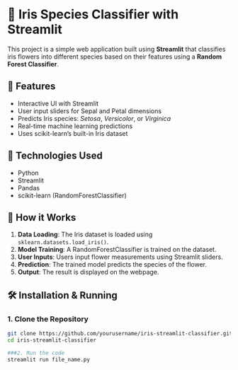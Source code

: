 # 🌸 Iris Species Classifier with Streamlit

This project is a simple web application built using **Streamlit** that classifies iris flowers into different species based on their features using a **Random Forest Classifier**.

## 🚀 Features

- Interactive UI with Streamlit
- User input sliders for Sepal and Petal dimensions
- Predicts Iris species: *Setosa*, *Versicolor*, or *Virginica*
- Real-time machine learning predictions
- Uses scikit-learn’s built-in Iris dataset

## 🧠 Technologies Used

- Python
- Streamlit
- Pandas
- scikit-learn (RandomForestClassifier)

## 🔧 How it Works

1. **Data Loading**: The Iris dataset is loaded using `sklearn.datasets.load_iris()`.
2. **Model Training**: A RandomForestClassifier is trained on the dataset.
3. **User Inputs**: Users input flower measurements using Streamlit sliders.
4. **Prediction**: The trained model predicts the species of the flower.
5. **Output**: The result is displayed on the webpage.

## 🛠 Installation & Running

### 1. Clone the Repository
```bash
git clone https://github.com/yourusername/iris-streamlit-classifier.git
cd iris-streamlit-classifier

###2. Run the code
streamlit run file_name.py
